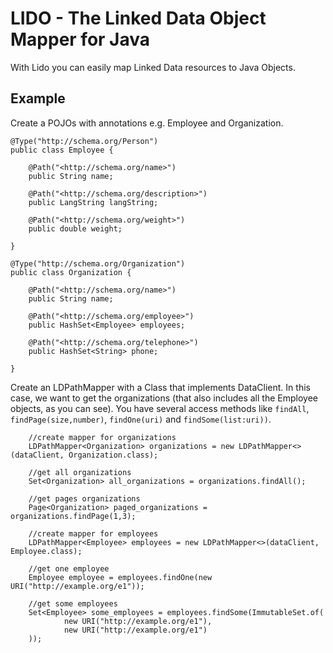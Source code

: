 LIDO - The Linked Data Object Mapper for Java
=============================================

With Lido you can easily map Linked Data resources to Java Objects.

Example
-------
Create a POJOs with annotations e.g. Employee and Organization.

```
@Type("http://schema.org/Person")
public class Employee {

    @Path("<http://schema.org/name>")
    public String name;

    @Path("<http://schema.org/description>")
    public LangString langString;

    @Path("<http://schema.org/weight>")
    public double weight;

}

@Type("http://schema.org/Organization")
public class Organization {

    @Path("<http://schema.org/name>")
    public String name;

    @Path("<http://schema.org/employee>")
    public HashSet<Employee> employees;

    @Path("<http://schema.org/telephone>")
    public HashSet<String> phone;

}
```

Create an LDPathMapper with a Class that implements DataClient. In this case, we want to get the organizations (that also includes all the Employee objects, as you can see).
You have several access methods like ```findAll```, ```findPage(size,number)```, ```findOne(uri)``` and ```findSome(list:uri))```.
```
    //create mapper for organizations
    LDPathMapper<Organization> organizations = new LDPathMapper<>(dataClient, Organization.class);

    //get all organizations
    Set<Organization> all_organizations = organizations.findAll();

    //get pages organizations
    Page<Organization> paged_organizations = organizations.findPage(1,3);

    //create mapper for employees
    LDPathMapper<Employee> employees = new LDPathMapper<>(dataClient, Employee.class);

    //get one employee
    Employee employee = employees.findOne(new URI("http://example.org/e1"));

    //get some employees
    Set<Employee> some_employees = employees.findSome(ImmutableSet.of(
            new URI("http://example.org/e1"),
            new URI("http://example.org/e1")
    ));

```